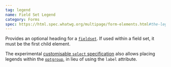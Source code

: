 ```yaml
---
tag: legend
name: Field Set Legend
category: Forms
spec: https://html.spec.whatwg.org/multipage/form-elements.html#the-legend-element
---
```


Provides an optional heading for a [`fieldset`](#fieldset). If used within a field set, it must be the first child element.

The experimental [customisable `select` specification](https://developer.mozilla.org/en-US/docs/Learn_web_development/Extensions/Forms/Customizable_select) also allows placing legends within the [`optgroup`](#optgroup), in lieu of using the `label` attribute.
